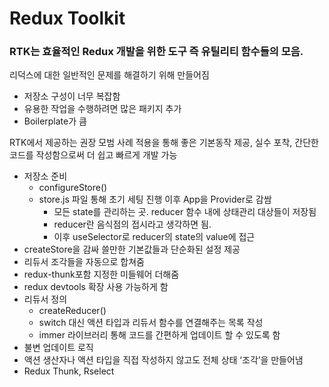 # Redux Toolkit

### RTK는 효율적인 Redux 개발을 위한 도구 즉 유틸리티 함수들의 모음.

리덕스에 대한 일반적인 문제를 해결하기 위해 만들어짐

- 저장소 구성이 너무 복잡함
- 유용한 작업을 수행하려면 많은 패키지 추가
- Boilerplate가 큼

RTK에서 제공하는 권장 모범 사례 적용을 통해 좋은 기본동작 제공, 실수 포착, 간단한 코드를 작성함으로써 더 쉽고 빠르게 개발 가능

- 저장소 준비
    - configureStore()
    - store.js 파일 통해 초기 세팅 진행 이후 App을 Provider로 감쌈
        - 모든 state를 관리하는 곳. reducer 함수 내에 상태관리 대상들이 저장됨
        - reducer란 음식점의 접시라고 생각하면 됨.
        - 이후 useSelector로 reducer의 state의 value에 접근
- createStore을 감싸 쓸만한 기본값들과 단순화된 설정 제공
- 리듀서 조각들을 자동으로 합쳐줌
- redux-thunk포함 지정한 미들웨어 더해줌
- redux devtools 확장 사용 가능하게 함
- 리듀서 정의
    - createReducer()
    - switch 대신 액션 타입과 리듀서 함수를 연결해주는 목록 작성
    - immer 라이브러리 통해 코드를 간편하게 업데이트 할 수 있도록 함
- 불변 업데이트 로직
- 액션 생산자나 액션 타입을 직접 작성하지 않고도 전체 상태 ‘조각’을 만들어냄
- Redux Thunk, Rselect
